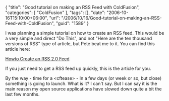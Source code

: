 {
	"title": "Good tutorial on making an RSS Feed with ColdFusion",
	"categories": [
		"ColdFusion"
	],
	"tags": [],
	"date": "2006-10-16T15:10:00+06:00",
	"url": "/2006/10/16/Good-tutorial-on-making-an-RSS-Feed-with-ColdFusion",
	"guid": "1589"
}

I was planning a simple tutorial on how to create an RSS feed. This would be a very simple and direct "Do This", and not "Here are the ten thousand versions of RSS" type of article, but Pete beat me to it. You can find this article here:

<a href="http://www.petefreitag.com/item/465.cfm">Howto Create an RSS 2.0 Feed</a>

If you just need to get a RSS feed up quickly, this is the article for you. 

By the way - time for a &lt;cftease&gt; - In a few days (or week or so, but close) something is going to launch. What is it? I can't say. But I can say it is the main reason my open source applications have slowed down quite a bit the last few months.